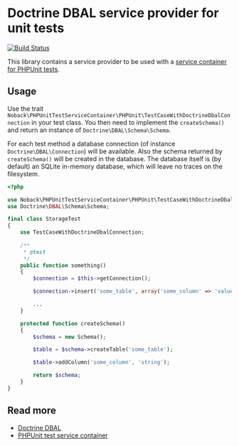# Doctrine DBAL service provider for unit tests

[![Build Status](https://travis-ci.org/matthiasnoback/doctrine-dbal-test-service-provider.svg?branch=master)](https://travis-ci.org/matthiasnoback/doctrine-dbal-test-service-provider)

This library contains a service provider to be used with a [service container for PHPUnit
tests](https://github.com/matthiasnoback/phpunit-test-service-container).

## Usage

Use the trait `Noback\PHPUnitTestServiceContainer\PHPUnit\TestCaseWithDoctrineDbalConnection` in your test class.
You then need to implement the `createSchema()` and return an instance of `Doctrine\DBAL\Schema\Schema`.

For each test method a database connection (of instance `Doctrine\DBAL\Connection`) will be available. Also the schema
returned by `createSchema()` will be created in the database. The database itself is (by default) an SQLite in-memory
database, which will leave no traces on the filesystem.

```php
<?php

use Noback\PHPUnitTestServiceContainer\PHPUnit\TestCaseWithDoctrineDbalConnection;
use Doctrine\DBAL\Schema\Schema;

final class StorageTest
{
    use TestCaseWithDoctrineDbalConnection;
    
    /**
     * @test
     */
    public function something()
    {
        $connection = $this->getConnection();

        $connection->insert('some_table', array('some_column' => 'value'));

        ...
    }

    protected function createSchema()
    {
        $schema = new Schema();

        $table = $schema->createTable('some_table');

        $table->addColumn('some_column', 'string');

        return $schema;
    }
}
```

## Read more

- [Doctrine DBAL](http://docs.doctrine-project.org/projects/doctrine-dbal/en/latest/)
- [PHPUnit test service container](https://github.com/matthiasnoback/phpunit-test-service-container)
